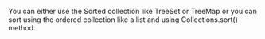 You can either use the Sorted collection like TreeSet or TreeMap or you
can sort using the ordered collection like a list and using
Collections.sort() method.